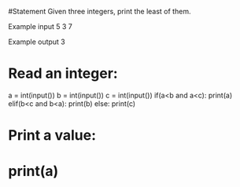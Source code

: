 #Statement
Given three integers, print the least of them.

Example input
5
3
7

Example output
3


# Read an integer:
a = int(input())
b = int(input())
c = int(input())
if(a<b and a<c):
  print(a)
elif(b<c and b<a):
  print(b)
else:
  print(c)
# Print a value:
# print(a)
